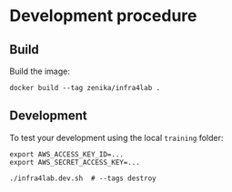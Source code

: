 # Development procedure

## Build

Build the image:

```shell
docker build --tag zenika/infra4lab .
```

## Development

To test your development using the local `training` folder:

```shell
export AWS_ACCESS_KEY_ID=...
export AWS_SECRET_ACCESS_KEY=...

./infra4lab.dev.sh  # --tags destroy
```

